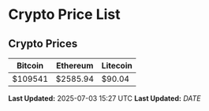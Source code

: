 # Crypto Price List

## Crypto Prices
| Bitcoin | Ethereum | Litecoin |
| ------- | -------- | -------- |
| $109541 | $2585.94 | $90.04 |
**Last Updated:** 2025-07-03 15:27 UTC
**Last Updated:** $DATE$
